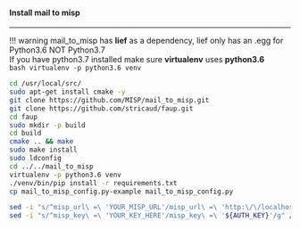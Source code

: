 #### Install mail to misp
--------------------

!!! warning
    mail_to_misp has **lief** as a dependency, lief only has an .egg for Python3.6 NOT Python3.7<br />
    If you have python3.7 installed make sure **virtualenv** uses **python3.6**<br />
    ```bash
    virtualenv -p python3.6 venv
    ```

```bash
cd /usr/local/src/
sudo apt-get install cmake -y
git clone https://github.com/MISP/mail_to_misp.git
git clone https://github.com/stricaud/faup.git
cd faup
sudo mkdir -p build
cd build
cmake .. && make
sudo make install
sudo ldconfig
cd ../../mail_to_misp
virtualenv -p python3.6 venv
./venv/bin/pip install -r requirements.txt
cp mail_to_misp_config.py-example mail_to_misp_config.py

sed -i "s/^misp_url\ =\ 'YOUR_MISP_URL'/misp_url\ =\ 'http:\/\/localhost'/g" /usr/local/src/mail_to_misp/mail_to_misp_config.py
sed -i "s/^misp_key\ =\ 'YOUR_KEY_HERE'/misp_key\ =\ '${AUTH_KEY}'/g" /usr/local/src/mail_to_misp/mail_to_misp_config.py
```
